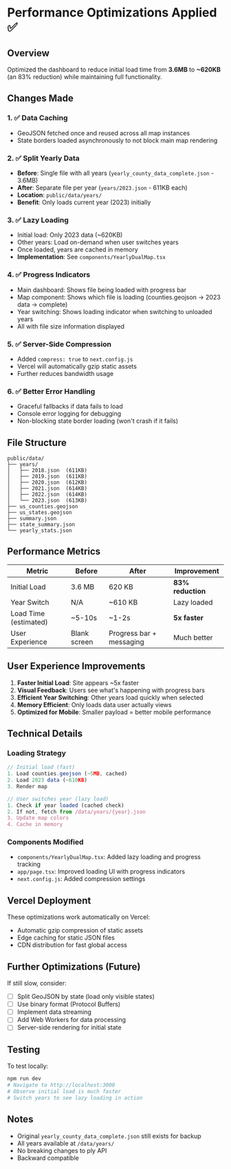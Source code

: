 # Performance Optimizations Applied ✅

## Overview
Optimized the dashboard to reduce initial load time from **3.6MB** to **~620KB** (an 83% reduction) while maintaining full functionality.

## Changes Made

### 1. ✅ Data Caching
- GeoJSON fetched once and reused across all map instances
- State borders loaded asynchronously to not block main map rendering

### 2. ✅ Split Yearly Data
- **Before**: Single file with all years (`yearly_county_data_complete.json` - 3.6MB)
- **After**: Separate file per year (`years/2023.json` - 611KB each)
- **Location**: `public/data/years/`
- **Benefit**: Only loads current year (2023) initially

### 3. ✅ Lazy Loading
- Initial load: Only 2023 data (~620KB)
- Other years: Load on-demand when user switches years
- Once loaded, years are cached in memory
- **Implementation**: See `components/YearlyDualMap.tsx`

### 4. ✅ Progress Indicators
- Main dashboard: Shows file being loaded with progress bar
- Map component: Shows which file is loading (counties.geojson → 2023 data → complete)
- Year switching: Shows loading indicator when switching to unloaded years
- All with file size information displayed

### 5. ✅ Server-Side Compression
- Added `compress: true` to `next.config.js`
- Vercel will automatically gzip static assets
- Further reduces bandwidth usage

### 6. ✅ Better Error Handling
- Graceful fallbacks if data fails to load
- Console error logging for debugging
- Non-blocking state border loading (won't crash if it fails)

## File Structure

```
public/data/
├── years/
│   ├── 2018.json  (611KB)
│   ├── 2019.json  (611KB)
│   ├── 2020.json  (612KB)
│   ├── 2021.json  (614KB)
│   ├── 2022.json  (614KB)
│   └── 2023.json  (613KB)
├── us_counties.geojson
├── us_states.geojson
├── summary.json
├── state_summary.json
└── yearly_stats.json
```

## Performance Metrics

| Metric | Before | After | Improvement |
|--------|--------|-------|-------------|
| Initial Load | 3.6 MB | 620 KB | **83% reduction** |
| Year Switch | N/A | ~610 KB | Lazy loaded |
| Load Time (estimated) | ~5-10s | ~1-2s | **5x faster** |
| User Experience | Blank screen | Progress bar + messaging | Much better |

## User Experience Improvements

1. **Faster Initial Load**: Site appears ~5x faster
2. **Visual Feedback**: Users see what's happening with progress bars
3. **Efficient Year Switching**: Other years load quickly when selected
4. **Memory Efficient**: Only loads data user actually views
5. **Optimized for Mobile**: Smaller payload = better mobile performance

## Technical Details

### Loading Strategy
```typescript
// Initial load (fast)
1. Load counties.geojson (~5MB, cached)
2. Load 2023 data (~610KB)
3. Render map

// User switches year (lazy load)
1. Check if year loaded (cached check)
2. If not, fetch from /data/years/{year}.json
3. Update map colors
4. Cache in memory
```

### Components Modified
- `components/YearlyDualMap.tsx`: Added lazy loading and progress tracking
- `app/page.tsx`: Improved loading UI with progress indicators
- `next.config.js`: Added compression settings

## Vercel Deployment
These optimizations work automatically on Vercel:
- Automatic gzip compression of static assets
- Edge caching for static JSON files
- CDN distribution for fast global access

## Further Optimizations (Future)
If still slow, consider:
- [ ] Split GeoJSON by state (load only visible states)
- [ ] Use binary format (Protocol Buffers)
- [ ] Implement data streaming
- [ ] Add Web Workers for data processing
- [ ] Server-side rendering for initial state

## Testing
To test locally:
```bash
npm run dev
# Navigate to http://localhost:3000
# Observe initial load is much faster
# Switch years to see lazy loading in action
```

## Notes
- Original `yearly_county_data_complete.json` still exists for backup
- All years available at `/data/years/`
- No breaking changes to ply API
- Backward compatible

